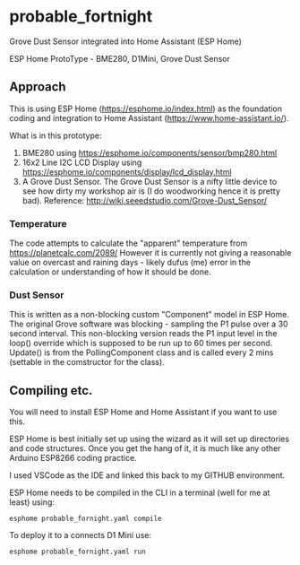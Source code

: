 # probable_fortnight
Grove Dust Sensor integrated into Home Assistant (ESP Home)

ESP Home ProtoType - BME280, D1Mini, Grove Dust Sensor

## Approach
This is using ESP Home (https://esphome.io/index.html) as the foundation coding and integration to Home Assistant (https://www.home-assistant.io/).

What is in this prototype:
1. BME280 using https://esphome.io/components/sensor/bmp280.html
2. 16x2 Line I2C LCD Display using https://esphome.io/components/display/lcd_display.html
3. A Grove Dust Sensor.  The Grove Dust Sensor is a nifty little device to see how dirty my workshop air is (I do woodworking hence it is pretty bad). Reference:  http://wiki.seeedstudio.com/Grove-Dust_Sensor/

### Temperature
The code attempts to calculate the "apparent" temperature from https://planetcalc.com/2089/
However it is currently not giving a reasonable value on overcast and raining days - likely dufus (me) error in the calculation or understanding of how it should be done.

### Dust Sensor 
This is written as a non-blocking custom "Component" model in ESP Home.  The original Grove software was blocking - sampling the P1 pulse over a 30 second interval.  This non-blocking version reads the P1 input level in the loop() override which is supposed to be run up to 60 times per second.  Update() is from the PollingComponent class and is called every 2 mins (settable in the comstructor for the class).

## Compiling etc.
You will need to install ESP Home and Home Assistant if you want to use this.

ESP Home is best initially set up using the wizard as it will set up directories and code structures.  Once you get the hang of it, it is much like any other Arduino ESP8266 coding practice.

I used VSCode as the IDE and linked this back to my GITHUB environment.

ESP Home needs to be compiled in the CLI in a terminal (well for me at least) using:

`esphome probable_fornight.yaml compile`

To deploy it to a connects D1 Mini use:

`esphome probable_fornight.yaml run`